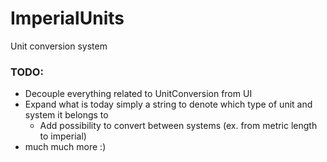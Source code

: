 # ImperialUnits

Unit conversion system

### TODO: 
* Decouple everything related to UnitConversion from UI
* Expand what is today simply a string to denote which type of unit and system it belongs to
  * Add possibility to convert between systems (ex. from metric length to imperial) 
* much much more :)
